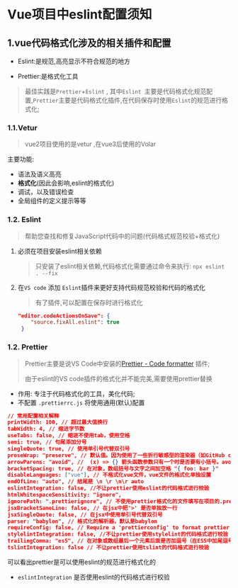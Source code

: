 # Vue项目中eslint配置须知

## 1.vue代码格式化涉及的相关插件和配置

- Eslint:是规范,高亮显示不符合规范的地方

- Prettier:是格式化工具

> 最佳实践是`Prettier`+`Eslint` , 其中`Eslint `主要是代码格式化规范配置,`Prettier`主要是代码格式化插件,在代码保存时使用`Eslint`的规范进行格式化; 

### 1.1.Vetur

> vue2项目使用的是vetur ,在vue3后使用的Volar

主要功能:

- 语法及语义高亮
- **格式化**(因此会影响,eslint的格式化)
- 调试，以及错误检查
- 全局组件的定义提示等等

### 1.2. Eslint

> 帮助您查找和修复JavaScript代码中的问题(代码格式规范校验+格式化)

1. 必须在项目安装eslint相关依赖

   > 只安装了eslint相关依赖,代码格式化需要通过命令来执行: `npx eslint . --fix`

2. 在`VS code` 添加 `Eslint`插件来更好支持代码规范校验和代码的格式化

   > 有了插件,可以配置在保存时进行格式化 

   ```json
   "editor.codeActionsOnSave": {
       "source.fixAll.eslint": true
    }
   ```

   

### 1.2. Prettier 

> Prettier主要是说VS Code中安装的[Prettier - Code formatter](https://link.juejin.cn/?target=https%3A%2F%2Fmarketplace.visualstudio.com%2Fitems%3FitemName%3Desbenp.prettier-vscode) 插件;
>
> 由于eslint的VS code插件的格式化并不能完美,需要使用prettier替换

- 作用: 专注于代码格式化的工具，美化代码;
- 不配置 `.prettierrc.js` 将使用通用(默认)配置

```json
// 常用配置相关解释
printWidth: 100, // 超过最大值换行
tabWidth: 4, // 缩进字节数
useTabs: false, // 缩进不使用tab，使用空格
semi: true, // 句尾添加分号
singleQuote: true, // 使用单引号代替双引号
proseWrap: "preserve", // 默认值。因为使用了一些折行敏感型的渲染器（如GitHub comment）而按照markdown文本样式进行折行
arrowParens: "avoid", //  (x) => {} 箭头函数参数只有一个时是否要有小括号。avoid：省略括号
bracketSpacing: true, // 在对象，数组括号与文字之间加空格 "{ foo: bar }"
disableLanguages: ["vue"], // 不格式化vue文件，vue文件的格式化单独设置
endOfLine: "auto", // 结尾是 \n \r \n\r auto
eslintIntegration: false, //不让prettier使用eslint的代码格式进行校验
htmlWhitespaceSensitivity: "ignore",
ignorePath: ".prettierignore", // 不使用prettier格式化的文件填写在项目的.prettierignore文件中
jsxBracketSameLine: false, // 在jsx中把'>' 是否单独放一行
jsxSingleQuote: false, // 在jsx中使用单引号代替双引号
parser: "babylon", // 格式化的解析器，默认是babylon
requireConfig: false, // Require a 'prettierconfig' to format prettier
stylelintIntegration: false, //不让prettier使用stylelint的代码格式进行校验
trailingComma: "es5", // 在对象或数组最后一个元素后面是否加逗号（在ES5中加尾逗号）
tslintIntegration: false // 不让prettier使用tslint的代码格式进行校验
```

可以看出prettier是可以使用eslint的规范进行格式化的

- `eslintIntegration` 是否使用eslint的代码格式进行校验



